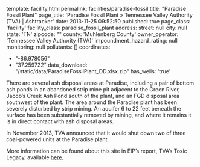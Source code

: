 template: facility.html
permalink: facilities/paradise-fossil
title: "Paradise Fossil Plant"
page_title: 'Paradise Fossil Plant &raquo; Tennessee Valley Authority (TVA) | Ashtracker'
date: 2013-11-25 09:52:50
published: true
page_class: 'facility'
facility_class: paradise_fossil_plant
address: 
  street: null
  city: null
  state: 'TN'
  zipcode: ""
  county: 'Muhlenberg County'
owner_operator: 'Tennessee Valley Authority (TVA)'
impoundment_hazard_rating: null
monitoring: null
pollutants: []
coordinates: 
  - "-86.978056"
  - "37.259722"
data_download: "/static/data/ParadiseFossilPlant_DD.xlsx.zip"
has_wells: 'true'

There are several ash disposal areas at Paradise, including a pair of bottom ash ponds in an abandoned strip mine pit adjacent to the Green River, Jacob’s Creek Ash Pond south of the plant, and an FGD disposal area southwest of the plant. The area around the Paradise plant has been severely disturbed by strip mining.  An aquifer 6 to 22 feet beneath the surface has been substantially removed by mining, and where it remains it is in direct contact with ash disposal areas. 

In November 2013, TVA announced that it would shut down two of three coal-powered units at the Paradise plant. 

More information can be found about this site in EIP’s report, TVA’s Toxic Legacy, available <a href="http://www.environmentalintegrity.org/news_reports/documents/20131107_tvagroundwaterreport_fulldraft_000.pdf" target="_blank">here.</a>